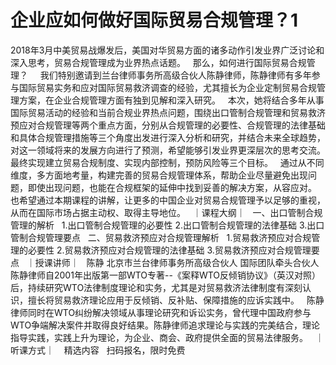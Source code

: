 # 企业应如何做好国际贸易合规管理？1

2018年3月中美贸易战爆发后，美国对华贸易方面的诸多动作引发业界广泛讨论和深入思考，贸易合规管理成为业界热点话题。
 
那么，如何进行国际贸易合规管理？
 
 
我们特别邀请到兰台律师事务所高级合伙人陈静律师，陈静律师有多年参与国际贸易实务和应对国际贸易救济调查的经验，尤其擅长为企业定制贸易合规管理方案，在企业合规管理方面有独到见解和深入研究。
 
本次，她将结合多年从事国际贸易活动的经验和当前合规业界热点问题，围绕出口管制合规管理和贸易救济预应对合规管理等两个重点方面，分别从合规管理的必要性、合规管理的法律基础和具体合规管理措施等三个角度出发进行深入分析和研究，并结合未来全球趋势，对这一领域将来的发展方向进行了预测，希望能够引发业界更深层次的思考交流。最终实现建立贸易合规制度、实现内部控制，预防风险等三个目标。
 
通过从不同维度，多方面地考量，构建完善的贸易合规管理体系，帮助企业尽量避免出现问题，即使出现问题，也能在合规框架的延伸中找到妥善的解决方案，从容应对。
 
也希望通过本期课程的讲解，让更多的中国企业对贸易合规管理予以足够的重视，从而在国际市场占据主动权、取得主导地位。
 
｜课程大纲｜
 
一、出口管制合规管理的解析
 
1.出口管制合规管理的必要性
2.出口管制合规管理的法律基础
3.出口管制合规管理要点
 
二、贸易救济预应对合规管理解析
 
1.贸易救济预应对合规管理的必要性
2.贸易救济预应对合规管理的法律基础
3.贸易救济预应对合规管理要点
 
｜授课讲师｜
 
陈静
北京市兰台律师事务所高级合伙人
国际团队牵头合伙人
 
陈静律师自2001年出版第一部WTO专著--《案释WTO反倾销协议》（英汉对照）后，持续研究WTO法律制度理论和实务，尤其是对贸易救济法律制度有深刻认识，擅长将贸易救济理论应用于反倾销、反补贴、保障措施的应诉实践中。
 
陈静律师同时在WTO纠纷解决领域从事理论研究和诉讼实务，曾代理中国政府参与WTO争端解决案件并取得良好结果。陈静律师追求理论与实践的完美结合，理论指导实践，实践上升为理论，为企业、商会、政府提供全面的贸易法律服务。
 
｜听课方式｜
 
 精选内容 
 扫码报名，限时免费 
 


